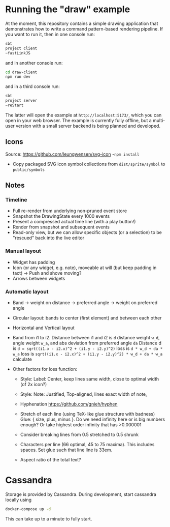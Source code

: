 # Running the "draw" example

At the moment, this repository contains a simple drawing application that demonstrates how to write a command pattern-based rendering pipeline. If you want to run it, then in one console run:

```sh
sbt
project client
~fastLinkJS
```

and in another console run:

```sh
cd draw-client
npm run dev
```

and in a third console run:
```sh
sbt
project server
~reStart
```

The latter will open the example at `http://localhost:5173/`, which you can open in your web browser. The example is currently fully offline, but a multi-user version with a small server backend is being planned and developed.

## Icons

Source: https://github.com/leungwensen/svg-icon
-`npm install`
- Copy packaged SVG icon symbol collections from `dist/sprite/symbol` to `public/symbols`

## Notes

### Timeline
- Full re-render from underlying non-pruned event store
- Snapshot the DrawingState every 1000 events
- Present a compressed actual time line (with a play button!)
- Render from snapshot and subsequent events
- Read-only view, but we can allow specific objects (or a selection) to be "rescued" back into the live editor

### Manual layout
- Widget has padding
- Icon (or any widget, e.g. note), moveable at will (but keep padding in tact)
  -> Push and shove moving?
- Arrows between widgets

### Automatic layout
- Band
  -> weight on distance
  -> preferred angle
  -> weight on preferred angle
- Circular layout: bands to center (first element) and between each other
- Horizontal and Vertical layout

- Band from i1 to i2. Distance between i1 and i2 is `d` distance weight `w_d`, angle weight `w_a`, and abs deviation from preferred angle `da`
  Distance d is `d = sqrt((i1.x - i2.x)^2 + (i1.y - i2.y)^2)`
  loss is `d * w_d + da * w_a`
  loss is `sqrt((i1.x - i2.x)^2 + (i1.y - i2.y)^2) * w_d + da * w_a`
  calculate

- Other factors for loss function:
  * Style: Label: Center, keep lines same width, close to optimal width (of 2x icon?)
  * Style: Note: Justified, Top-aligned, lines exact width of note,

  * Hyphenation https://github.com/gnieh/hyphen
  * Stretch of each line (using TeX-like glue structure with badness) Glue: { size, plus, minus }. Do we need infinity  here or is big numbers enough? Or take highest order infinity that has >0.000001
  * Consider breaking lines from 0.5 stretched to 0.5 shrunk
  * Characters per line (66 optimal, 45 to 75 maxima). This includes spaces. Set glue such that line line is 33em.
  * Aspect ratio of the total text?

# Cassandra

Storage is provided by Cassandra. During development, start cassandra locally using

```sh
docker-compose up -d
```

This can take up to a minute to fully start.
